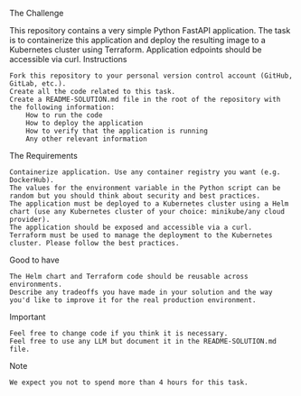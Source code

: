 The Challenge

This repository contains a very simple Python FastAPI application. The task is to containerize this application and deploy the resulting image to a Kubernetes cluster using Terraform. Application edpoints should be accessible via curl.
Instructions

    Fork this repository to your personal version control account (GitHub, GitLab, etc.).
    Create all the code related to this task.
    Create a README-SOLUTION.md file in the root of the repository with the following information:
        How to run the code
        How to deploy the application
        How to verify that the application is running
        Any other relevant information

The Requirements

    Containerize application. Use any container registry you want (e.g. DockerHub).
    The values for the environment variable in the Python script can be random but you should think about security and best practices.
    The application must be deployed to a Kubernetes cluster using a Helm chart (use any Kubernetes cluster of your choice: minikube/any cloud provider).
    The application should be exposed and accessible via a curl.
    Terraform must be used to manage the deployment to the Kubernetes cluster. Please follow the best practices.

Good to have

    The Helm chart and Terraform code should be reusable across environments.
    Describe any tradeoffs you have made in your solution and the way you'd like to improve it for the real production environment.

Important

    Feel free to change code if you think it is necessary.
    Feel free to use any LLM but document it in the README-SOLUTION.md file.

Note

    We expect you not to spend more than 4 hours for this task.
